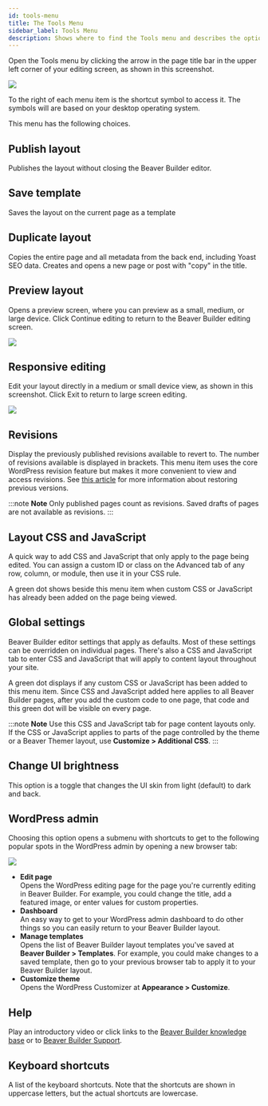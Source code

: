 ```yaml
---
id: tools-menu
title: The Tools Menu
sidebar_label: Tools Menu
description: Shows where to find the Tools menu and describes the options there.
---
```


Open the Tools menu by clicking the arrow in the page title bar in the upper left corner of your editing screen, as shown in this screenshot.

![](/img/tools-menu-9421504e.png)

To the right of each menu item is the shortcut symbol to access it. The symbols will are based on your desktop operating system.

This menu has the following choices.

## Publish layout

Publishes the layout without closing the Beaver Builder editor.

## Save template

Saves the layout on the current page as a template

## Duplicate layout

Copies the entire page and all metadata from the back end, including Yoast SEO data. Creates and opens a new page or post with "copy" in the title.

## Preview layout

Opens a preview screen, where you can preview as a small, medium, or large device. Click Continue editing to return to the Beaver Builder editing screen.

![](/img/tools-menu-10122305.png)

## Responsive editing

Edit your layout directly in a medium or small device view, as shown in this screenshot. Click Exit to return to large screen editing.

![](/img/tools-menu-f70bf0fa.png)

## Revisions

Display the previously published revisions available to revert to. The number of revisions available is displayed in brackets. This menu item uses the core WordPress revision feature but makes it more convenient to view and access revisions. See [this article](/beaver-builder/advanced-builder-techniques/restore-a-previous-version.md) for more information about restoring previous versions.

:::note **Note** 
Only published pages count as revisions. Saved drafts of pages are not available as revisions. 
:::

## Layout CSS and JavaScript

A quick way to add CSS and JavaScript that only apply to the page being edited. You can assign a custom ID or class on the Advanced tab of any row, column, or module, then use it in your CSS rule.

A green dot shows beside this menu item when custom CSS or JavaScript has already been added on the page being viewed.

## Global settings

Beaver Builder editor settings that apply as defaults. Most of these settings can be overridden on individual pages. There's also a CSS and JavaScript tab to enter CSS and JavaScript that will apply to content layout throughout your site.

A green dot displays if any custom CSS or JavaScript has been added to this menu item. Since CSS and JavaScript added here applies to all Beaver Builder pages, after you add the custom code to one page, that code and this green dot will be visible on every page.

:::note **Note** 
Use this CSS and JavaScript tab for page content layouts only. If the CSS or JavaScript applies to parts of the page controlled by the theme or a Beaver Themer layout, use **Customize > Additional CSS**.
:::

## Change UI brightness

This option is a toggle that changes the UI skin from light (default) to dark and back.

## WordPress admin

Choosing this option opens a submenu with shortcuts to get to the following popular spots in the WordPress admin by opening a new browser tab:

![](/img/tools-menu-2e6303d7.png)

* **Edit page**  
  Opens the WordPress editing page for the page you're currently editing in Beaver Builder.  For example, you could change the title, add a featured image, or enter values for custom properties. 
* **Dashboard**  
  An easy way to get to your WordPress admin dashboard to do other things so you can easily return to your Beaver Builder layout. 
* **Manage templates**  
Opens the list of Beaver Builder layout templates you've saved at **Beaver Builder > Templates**. For example, you could make changes to a saved template, then go to your previous browser tab to apply it to your Beaver Builder layout.
* **Customize theme**  
  Opens the WordPress Customizer at **Appearance > Customize**.

## Help

Play an introductory video or click links to the [Beaver Builder knowledge base](https://docs.wpbeaverbuilder.com) or to [Beaver Builder Support](https://www.wpbeaverbuilder.com/beaver-builder-support/).

## Keyboard shortcuts

A list of the keyboard shortcuts. Note that the shortcuts are shown in uppercase letters, but the actual shortcuts are lowercase.
